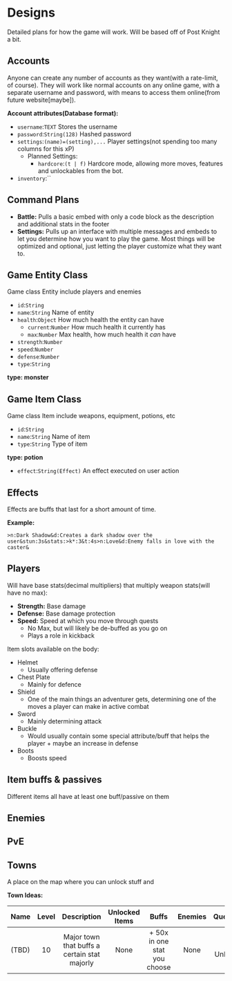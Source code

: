 # Designs

Detailed plans for how the game will work. Will be based off of Post Knight a bit.

## Accounts

Anyone can create any number of accounts as they want(with a rate-limit, of course). They will work like normal accounts on any online game, with a separate username and password, with means to access them online(from future website[maybe]).

**Account attributes(Database format):**

- `username`:`TEXT` Stores the username
- `password`:`String(128)` Hashed password
- `settings`:`(name)=(setting),...` Player settings(not spending too many columns for this xP)
  - Planned Settings:
    - `hardcore`:`(t | f)` Hardcore mode, allowing more moves, features and unlockables from the bot.
- `inventory`:``

## Command Plans

- **Battle:** Pulls a basic embed with only a code block as the description and additional stats in the footer
- **Settings:** Pulls up an interface with multiple messages and embeds to let you determine how you want to play the game. Most things will be optimized and optional, just letting the player customize what they want to.

## Game Entity Class

Game class Entity include players and enemies

- `id`:`String` 
- `name`:`String` Name of entity
- `health`:`Object` How much health the entity can have
  - `current`:`Number` How much health it currently has
  - `max`:`Number` Max health, how much health it *can* have
- `strength`:`Number`
- `speed`:`Number`
- `defense`:`Number`
- `type`:`String`

**type: monster**

## Game Item Class

Game class Item include weapons, equipment, potions, etc

- `id`:`String` 
- `name`:`String` Name of item
- `type`:`String` Type of item

**type: potion**

- `effect`:`String(Effect)` An effect executed on user action 


## Effects

Effects are buffs that last for a short amount of time.  

**Example:**
```
>n:Dark Shadow&d:Creates a dark shadow over the user&stun:3s&stats:>k*:3&t:4s>n:Love&d:Enemy falls in love with the caster&
```

## Players

Will have base stats(decimal multipliers) that multiply weapon stats(will have no max):

- **Strength:** Base damage
- **Defense:** Base damage protection
- **Speed:** Speed at which you move through quests
  - No Max, but will likely be de-buffed as you go on
  - Plays a role in kickback

Item slots available on the body:

- Helmet
  - Usually offering defense
- Chest Plate
  - Mainly for defence
- Shield
  - One of the main things an adventurer gets, determining one of the moves a player can make in active combat
- Sword
  - Mainly determining attack
- Buckle
  - Would usually contain some special attribute/buff that helps the player + maybe an increase in defense
- Boots
  - Boosts speed

## Item buffs & passives

Different items all have at least one buff/passive on them

## Enemies

## PvE

## Towns

A place on the map where you can unlock stuff and 

**Town Ideas:**

| Name  | Level |                 Description                  | Unlocked Items |            Buffs             | Enemies |      Quests |
| :---- | :---: | :------------------------------------------: | :------------: | :--------------------------: | :-----: | ----------: |
| (TBD) |  10   | Major town that buffs a certain stat majorly |      None      | + 50x in one stat you choose |  None   | Stat Unlock |
